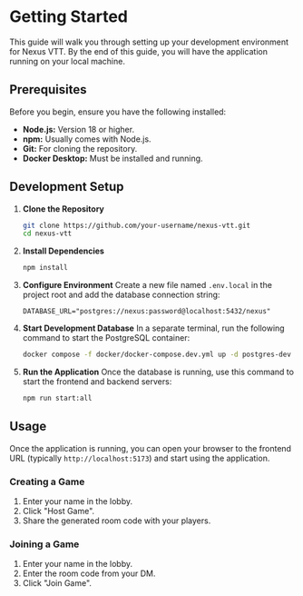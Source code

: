 # Getting Started

This guide will walk you through setting up your development environment for Nexus VTT. By the end of this guide, you will have the application running on your local machine.

## Prerequisites

Before you begin, ensure you have the following installed:

- **Node.js:** Version 18 or higher.
- **npm:** Usually comes with Node.js.
- **Git:** For cloning the repository.
- **Docker Desktop:** Must be installed and running.

## Development Setup

1.  **Clone the Repository**
    ```bash
    git clone https://github.com/your-username/nexus-vtt.git
    cd nexus-vtt
    ```

2.  **Install Dependencies**
    ```bash
    npm install
    ```

3.  **Configure Environment**
    Create a new file named `.env.local` in the project root and add the database connection string:
    ```
    DATABASE_URL="postgres://nexus:password@localhost:5432/nexus"
    ```

4.  **Start Development Database**
    In a separate terminal, run the following command to start the PostgreSQL container:
    ```bash
    docker compose -f docker/docker-compose.dev.yml up -d postgres-dev
    ```

5.  **Run the Application**
    Once the database is running, use this command to start the frontend and backend servers:
    ```bash
    npm run start:all
    ```

## Usage

Once the application is running, you can open your browser to the frontend URL (typically `http://localhost:5173`) and start using the application.

### Creating a Game

1. Enter your name in the lobby.
2. Click "Host Game".
3. Share the generated room code with your players.

### Joining a Game

1. Enter your name in the lobby.
2. Enter the room code from your DM.
3. Click "Join Game".
